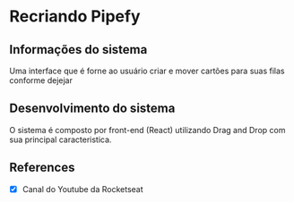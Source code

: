 # Recriando Pipefy

## Informações do sistema

Uma interface que é forne ao usuário criar e mover cartões para suas filas conforme dejejar 

## Desenvolvimento do sistema 

O sistema é composto por front-end (React) utilizando Drag and Drop com sua principal caracteristica.

## References

- [x] Canal do Youtube da Rocketseat

